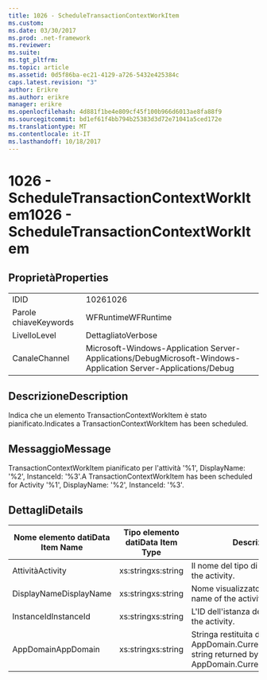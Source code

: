 ```yaml
---
title: 1026 - ScheduleTransactionContextWorkItem
ms.custom: 
ms.date: 03/30/2017
ms.prod: .net-framework
ms.reviewer: 
ms.suite: 
ms.tgt_pltfrm: 
ms.topic: article
ms.assetid: 0d5f86ba-ec21-4129-a726-5432e425384c
caps.latest.revision: "3"
author: Erikre
ms.author: erikre
manager: erikre
ms.openlocfilehash: 4d881f1be4e809cf45f100b966d6013ae8fa88f9
ms.sourcegitcommit: bd1ef61f4bb794b25383d3d72e71041a5ced172e
ms.translationtype: MT
ms.contentlocale: it-IT
ms.lasthandoff: 10/18/2017
---
```

# <a name="1026---scheduletransactioncontextworkitem"></a><span data-ttu-id="212db-102">1026 - ScheduleTransactionContextWorkItem</span><span class="sxs-lookup"><span data-stu-id="212db-102">1026 - ScheduleTransactionContextWorkItem</span></span>
## <a name="properties"></a><span data-ttu-id="212db-103">Proprietà</span><span class="sxs-lookup"><span data-stu-id="212db-103">Properties</span></span>  
  
|||  
|-|-|  
|<span data-ttu-id="212db-104">ID</span><span class="sxs-lookup"><span data-stu-id="212db-104">ID</span></span>|<span data-ttu-id="212db-105">1026</span><span class="sxs-lookup"><span data-stu-id="212db-105">1026</span></span>|  
|<span data-ttu-id="212db-106">Parole chiave</span><span class="sxs-lookup"><span data-stu-id="212db-106">Keywords</span></span>|<span data-ttu-id="212db-107">WFRuntime</span><span class="sxs-lookup"><span data-stu-id="212db-107">WFRuntime</span></span>|  
|<span data-ttu-id="212db-108">Livello</span><span class="sxs-lookup"><span data-stu-id="212db-108">Level</span></span>|<span data-ttu-id="212db-109">Dettagliato</span><span class="sxs-lookup"><span data-stu-id="212db-109">Verbose</span></span>|  
|<span data-ttu-id="212db-110">Canale</span><span class="sxs-lookup"><span data-stu-id="212db-110">Channel</span></span>|<span data-ttu-id="212db-111">Microsoft-Windows-Application Server-Applications/Debug</span><span class="sxs-lookup"><span data-stu-id="212db-111">Microsoft-Windows-Application Server-Applications/Debug</span></span>|  
  
## <a name="description"></a><span data-ttu-id="212db-112">Descrizione</span><span class="sxs-lookup"><span data-stu-id="212db-112">Description</span></span>  
 <span data-ttu-id="212db-113">Indica che un elemento TransactionContextWorkItem è stato pianificato.</span><span class="sxs-lookup"><span data-stu-id="212db-113">Indicates a TransactionContextWorkItem has been scheduled.</span></span>  
  
## <a name="message"></a><span data-ttu-id="212db-114">Messaggio</span><span class="sxs-lookup"><span data-stu-id="212db-114">Message</span></span>  
 <span data-ttu-id="212db-115">TransactionContextWorkItem pianificato per l'attività '%1', DisplayName: '%2', InstanceId: '%3'.</span><span class="sxs-lookup"><span data-stu-id="212db-115">A TransactionContextWorkItem has been scheduled for Activity '%1', DisplayName: '%2', InstanceId: '%3'.</span></span>  
  
## <a name="details"></a><span data-ttu-id="212db-116">Dettagli</span><span class="sxs-lookup"><span data-stu-id="212db-116">Details</span></span>  
  
|<span data-ttu-id="212db-117">Nome elemento dati</span><span class="sxs-lookup"><span data-stu-id="212db-117">Data Item Name</span></span>|<span data-ttu-id="212db-118">Tipo elemento dati</span><span class="sxs-lookup"><span data-stu-id="212db-118">Data Item Type</span></span>|<span data-ttu-id="212db-119">Descrizione</span><span class="sxs-lookup"><span data-stu-id="212db-119">Description</span></span>|  
|--------------------|--------------------|-----------------|  
|<span data-ttu-id="212db-120">Attività</span><span class="sxs-lookup"><span data-stu-id="212db-120">Activity</span></span>|<span data-ttu-id="212db-121">xs:string</span><span class="sxs-lookup"><span data-stu-id="212db-121">xs:string</span></span>|<span data-ttu-id="212db-122">Il nome del tipo di attività.</span><span class="sxs-lookup"><span data-stu-id="212db-122">The type name of the activity.</span></span>|  
|<span data-ttu-id="212db-123">DisplayName</span><span class="sxs-lookup"><span data-stu-id="212db-123">DisplayName</span></span>|<span data-ttu-id="212db-124">xs:string</span><span class="sxs-lookup"><span data-stu-id="212db-124">xs:string</span></span>|<span data-ttu-id="212db-125">Nome visualizzato dell'attività.</span><span class="sxs-lookup"><span data-stu-id="212db-125">The display name of the activity.</span></span>|  
|<span data-ttu-id="212db-126">InstanceId</span><span class="sxs-lookup"><span data-stu-id="212db-126">InstanceId</span></span>|<span data-ttu-id="212db-127">xs:string</span><span class="sxs-lookup"><span data-stu-id="212db-127">xs:string</span></span>|<span data-ttu-id="212db-128">L'ID dell'istanza dell'attività.</span><span class="sxs-lookup"><span data-stu-id="212db-128">The instance id of the activity.</span></span>|  
|<span data-ttu-id="212db-129">AppDomain</span><span class="sxs-lookup"><span data-stu-id="212db-129">AppDomain</span></span>|<span data-ttu-id="212db-130">xs:string</span><span class="sxs-lookup"><span data-stu-id="212db-130">xs:string</span></span>|<span data-ttu-id="212db-131">Stringa restituita da AppDomain.CurrentDomain.FriendlyName.</span><span class="sxs-lookup"><span data-stu-id="212db-131">The string returned by AppDomain.CurrentDomain.FriendlyName.</span></span>|
